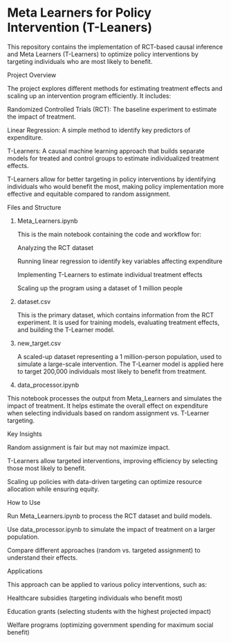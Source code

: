 # Meta Learners for Policy Intervention (T-Leaners) 
This repository contains the implementation of RCT-based causal inference and Meta Learners (T-Learners) to optimize policy interventions by targeting individuals who are most likely to benefit.

Project Overview
  
  The project explores different methods for estimating treatment effects and scaling up an intervention program efficiently. It includes:

  Randomized Controlled Trials (RCT): The baseline experiment to estimate the impact of treatment.

  Linear Regression: A simple method to identify key predictors of expenditure.

  T-Learners: A causal machine learning approach that builds separate models for treated and control groups to estimate individualized treatment effects.

  T-Learners allow for better targeting in policy interventions by identifying individuals who would benefit the most, making policy implementation more effective and equitable compared to random assignment.

Files and Structure

1. Meta_Learners.ipynb

    This is the main notebook containing the code and workflow for:

    Analyzing the RCT dataset

    Running linear regression to identify key variables affecting expenditure

    Implementing T-Learners to estimate individual treatment effects

    Scaling up the program using a dataset of 1 million people

2. dataset.csv

   This is the primary dataset, which contains information from the RCT experiment. It is used for training models, evaluating treatment effects, and building the T-Learner model.

4. new_target.csv

   A scaled-up dataset representing a 1 million-person population, used to simulate a large-scale intervention. The T-Learner model is applied here to target 200,000 individuals most likely to benefit from treatment.

5. data_processor.ipynb

  This notebook processes the output from Meta_Learners and simulates the impact of treatment. It helps estimate the overall effect on expenditure when selecting individuals based on random assignment vs. T-Learner targeting.

Key Insights
  
  Random assignment is fair but may not maximize impact.

  T-Learners allow targeted interventions, improving efficiency by selecting those most likely to benefit.

  Scaling up policies with data-driven targeting can optimize resource allocation while ensuring equity.

How to Use
  
  Run Meta_Learners.ipynb to process the RCT dataset and build models.

  Use data_processor.ipynb to simulate the impact of treatment on a larger population.

  Compare different approaches (random vs. targeted assignment) to understand their effects.

Applications
  
  This approach can be applied to various policy interventions, such as:

  Healthcare subsidies (targeting individuals who benefit most)

  Education grants (selecting students with the highest projected impact)

  Welfare programs (optimizing government spending for maximum social benefit)

